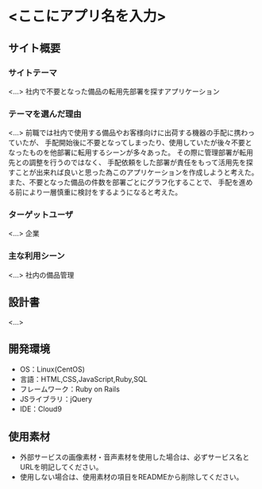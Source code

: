 # <ここにアプリ名を入力>

## サイト概要
### サイトテーマ
<...>
社内で不要となった備品の転用先部署を探すアプリケーション

### テーマを選んだ理由
<...>
前職では社内で使用する備品やお客様向けに出荷する機器の手配に携わっていたが、
手配開始後に不要となってしまったり、使用していたが後々不要となったものを他部署に転用するシーンが多々あった。
その際に管理部署が転用先との調整を行うのではなく、
手配依頼をした部署が責任をもって活用先を探すことが出来れば良いと思った為このアプリケーションを作成しようと考えた。
また、不要となった備品の件数を部署ごとにグラフ化することで、
手配を進める前により一層慎重に検討をするようになると考えた。

### ターゲットユーザ
<...>
企業

### 主な利用シーン
<...>
社内の備品管理

## 設計書
<...>

## 開発環境
- OS：Linux(CentOS)
- 言語：HTML,CSS,JavaScript,Ruby,SQL
- フレームワーク：Ruby on Rails
- JSライブラリ：jQuery
- IDE：Cloud9

## 使用素材
- 外部サービスの画像素材・音声素材を使用した場合は、必ずサービス名とURLを明記してください。
- 使用しない場合は、使用素材の項目をREADMEから削除してください。